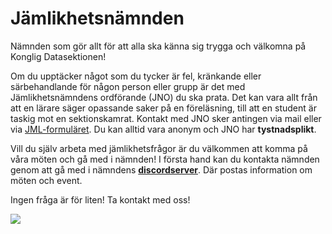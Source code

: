# Jämlikhetsnämnden

Nämnden som gör allt för att alla ska känna sig trygga och välkomna på Konglig Datasektionen!

Om du upptäcker något som du tycker är fel, kränkande eller särbehandlande för någon person eller grupp är det med Jämlikhetsnämndens ordförande (JNO) du ska prata. Det kan vara allt från att en lärare säger opassande saker på en föreläsning, till att en student är taskig mot en sektionskamrat. Kontakt med JNO sker antingen via mail eller via [JML-formuläret](https://jml.datasektionen.se/). Du kan alltid vara anonym och JNO har **tystnadsplikt**.

Vill du själv arbeta med jämlikhetsfrågor är du välkommen att komma på våra möten och gå med i nämnden! I första hand kan du kontakta nämnden genom att gå med i nämndens **[discordserver](https://discord.gg/UjpGaB6Ckh)**. Där postas information om möten och event.

Ingen fråga är för liten! Ta kontakt med oss!

![ ](https://dsekt-assets.s3.eu-west-1.amazonaws.com/namnder/jamlikhetsnamnden/logo-transparent-cerise.png) </br>
